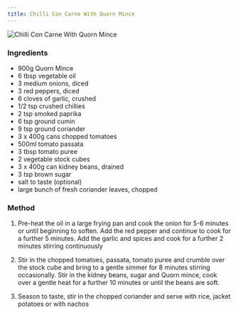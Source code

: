 ```yaml
---
title: Chilli Con Carne With Quorn Mince
---
```


![Chilli Con Carne With Quorn Mince](https://msb.me.uk/resources/chilli-con-carne-with-quorn-mince.jpg)

### Ingredients

* 900g Quorn Mince
* 6 tbsp vegetable oil
* 3 medium onions, diced
* 3 red peppers, diced
* 6 cloves of garlic, crushed
* 1/2 tsp crushed chillies
* 2 tsp smoked paprika
* 6 tsp ground cumin
* 9 tsp ground coriander
* 3 x 400g cans chopped tomatoes
* 500ml tomato passata
* 3 tbsp tomato puree
* 2 vegetable stock cubes
* 3 x 400g can kidney beans, drained
* 3 tsp brown sugar
* salt to taste (optional)
* large bunch of fresh coriander leaves, chopped

### Method

1. Pre-heat the oil in a large frying pan and cook the onion for 5-6 minutes or until beginning to soften.
Add the red pepper and continue to cook for a further 5 minutes. 
Add the garlic and spices and cook for a further 2 minutes stirring continuously

2. Stir in the chopped tomatoes, passata, tomato puree and crumble over the stock cube 
and bring to a gentle simmer for 8 minutes stirring occasionally. 
Stir in the kidney beans, sugar and Quorn mince,
cook over a gentle heat for a further 10 minutes or until the beans are soft.

3. Season to taste, stir in the chopped coriander and serve with rice, jacket potatoes or with nachos
